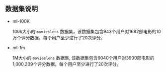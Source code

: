 ## 数据集说明

- ml-100K

  100k大小的 `movieslens` 数据集，该数据集包含943个用户对1682部电影的10万个评分数据。每个用户至少进行了20次评分。

- ml-1m

  1M大小的 `movieslens` 数据集, 该数据集包含6040个用户对3900部电影的1,000,209个评分数据。每个用户至少进行了20次评分。

